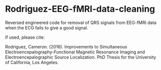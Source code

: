 # Rodriguez-EEG-fMRI-data-cleaning

Reversed engineered code for removal of QRS signals from EEG-fMRI data when the ECG fails to give a good signal.

If used, please cite:

Rodriguez, Cameron. (2016). Improvements to Simultaneous Electroencepalography-Functional Magnetic Resonance Imaging and Electroencepalographic Source Localization. PhD Thesis for the University of California, Los Angeles. 

